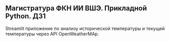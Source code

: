 ## Магистратура ФКН ИИ ВШЭ. Прикладной Python. ДЗ1

Streamlit приложение по анализу исторической температуры и текущей температуры через API OpenWeatherMAp.
